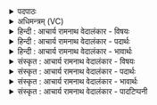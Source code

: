 <details><summary>पदपाठः</summary>

प्र꣢। वा꣡च꣢꣯म्। इ꣡न्दुः꣢꣯। इ꣣ष्यति। समुद्र꣡स्य꣢। स꣣म्। उद्र꣡स्य꣢। अ꣡धि꣢꣯। वि꣣ष्ट꣡पि꣢। जि꣡न्व꣢꣯न्। को꣡श꣢꣯म्। म꣣धुश्चु꣡त꣢म्। म꣣धु। श्चु꣡त꣢꣯म्। १२०१।
</details>

<details><summary>अधिमन्त्रम् (VC)</summary>

- पवमानः सोमः
- असितः काश्यपो देवलो वा
- गायत्री
- षड्जः
</details>

<details><summary>हिन्दी : आचार्य रामनाथ वेदालंकार - विषयः</summary>

अब परमात्मा की कृपा का वर्णन करते हैं।
</details>

<details><summary>हिन्दी : आचार्य रामनाथ वेदालंकार - पदार्थः</summary>

पदार्थान्वयभाषाः -  (इन्दुः) रस का भण्डार परमात्मा अपने (मधुश्चुतम्) मधुस्रावी (कोशम्) आनन्द-रस के कोश को (समुद्रस्य) जीवात्मरूप समुद्र के (विष्टपि अधि) धरातल पर (जिन्वन्) प्रेरित करता हुआ (वाचम्) उपदेशरूप वाणी को (प्र इष्यति) देता है ॥६॥ यहाँ शब्दशक्तिमूलक ध्वनि से यह ध्वनित होता है कि जैसे चन्द्रमा (इन्दु) समुद्र के धरातल पर अपने चाँदनीरूप मधुस्रावी कोश को प्रेरित करता है ॥६॥
</details>

<details><summary>हिन्दी : आचार्य रामनाथ वेदालंकार - भावार्थः</summary>

भावार्थभाषाः -  उपासकों को जगदीश्वर निरन्तर आनन्द-रस की धाराओं से सींचता रहता है और उन्हें दिव्य सन्देश देता रहता है ॥६॥
</details>

<details><summary>संस्कृत : आचार्य रामनाथ वेदालंकार - विषयः</summary>

अथ परमात्मनः कृपामाह।
</details>

<details><summary>संस्कृत : आचार्य रामनाथ वेदालंकार - पदार्थः</summary>

पदार्थान्वयभाषाः -  (इन्दुः) रसागारः परमात्मा (मधुश्चुतम्) मधुस्राविणम् (कोशम्) स्वकीयम् आनन्दरसकोशम् (समुद्रस्य) जीवात्मसमुद्रस्य (विष्टपि अधि) धरातले (जिन्वन्) गमयन् (वाचम्) उपदेशगिरम् (प्र इष्यति) प्रेरयति। [इष गतौ दिवादिः] ॥६॥ अत्र यथा इन्दुश्चन्द्रः समुद्रस्य धरातले स्वकीयं चन्द्रिकारूपं मधुश्चुतं कोशं जिन्वति प्रेरयतीति शब्दशक्तिमूलेन ध्वनिना ध्वन्यते ॥६॥
</details>

<details><summary>संस्कृत : आचार्य रामनाथ वेदालंकार - भावार्थः</summary>

भावार्थभाषाः -  उपासकान् जगदीश्वरो निरन्तरमानन्दरसधाराभिः सिञ्चति,तेभ्यो दिव्यसन्देशं च प्रयच्छति ॥६॥
</details>

<details><summary>संस्कृत : आचार्य रामनाथ वेदालंकार - पादटिप्पनी</summary>

टिप्पणी:   १. ऋ० ९।१२।६।
</details>